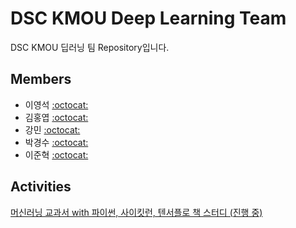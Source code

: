 # DSC KMOU Deep Learning Team

DSC KMOU 딥러닝 팀 Repository입니다.

## Members

- 이영석 [:octocat:](https://github.com/younnggsuk)
- 김홍엽 [:octocat:](https://github.com/MaiHon)
- 강민 [:octocat:](https://github.com/min98k)
- 박경수 [:octocat:](https://github.com/monotic1301)
- 이준혁 [:octocat:](https://github.com/kmouleejunhyuk)

## Activities

[머신러닝 교과서 with 파이썬, 사이킷런, 텐서플로 책 스터디 (진행 중)](./Study/PythonMachineLearning/README.md)

